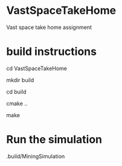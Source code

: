 # VastSpaceTakeHome
Vast space take home assignment

# build instructions
cd VastSpaceTakeHome

mkdir build

cd build 

cmake ..

make

# Run the simulation
.build/MiningSimulation
